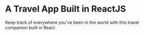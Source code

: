 # A Travel App Built in ReactJS

Keep track of everywhere you've been in the world with this travel companion built in React
